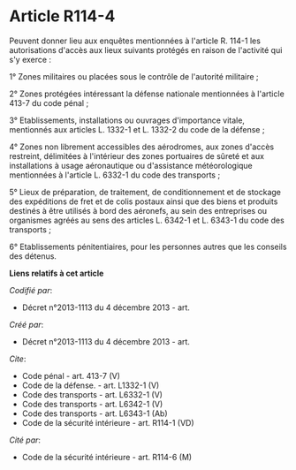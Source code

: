 # Article R114-4

Peuvent donner lieu aux enquêtes mentionnées à l'article R. 114-1 les autorisations d'accès aux lieux suivants protégés en
raison de l'activité qui s'y exerce : 

1° Zones militaires ou placées sous le contrôle de l'autorité militaire ; 

2° Zones protégées intéressant la défense nationale mentionnées à l'article 413-7 du code pénal ; 

3° Etablissements, installations ou ouvrages d'importance vitale, mentionnés aux articles L. 1332-1 et L. 1332-2 du code de
la défense ; 

4° Zones non librement accessibles des aérodromes, aux zones d'accès restreint, délimitées à l'intérieur des zones portuaires
de sûreté et aux installations à usage aéronautique ou d'assistance météorologique mentionnées à l'article L. 6332-1 du code
des transports ; 

5° Lieux de préparation, de traitement, de conditionnement et de stockage des expéditions de fret et de colis postaux ainsi
que des biens et produits destinés à être utilisés à bord des aéronefs, au sein des entreprises ou organismes agréés au sens
des articles L. 6342-1 et L. 6343-1 du code des transports ; 

6° Etablissements pénitentiaires, pour les personnes autres que les conseils des détenus.

**Liens relatifs à cet article**

_Codifié par_:

  - Décret n°2013-1113 du 4 décembre 2013 - art.

_Créé par_:

  - Décret n°2013-1113 du 4 décembre 2013 - art.

_Cite_:

  - Code pénal - art. 413-7 (V)
  - Code de la défense. - art. L1332-1 (V)
  - Code des transports - art. L6332-1 (V)
  - Code des transports - art. L6342-1 (V)
  - Code des transports - art. L6343-1 (Ab)
  - Code de la sécurité intérieure - art. R114-1 (VD)

_Cité par_:

  - Code de la sécurité intérieure - art. R114-6 (M)
